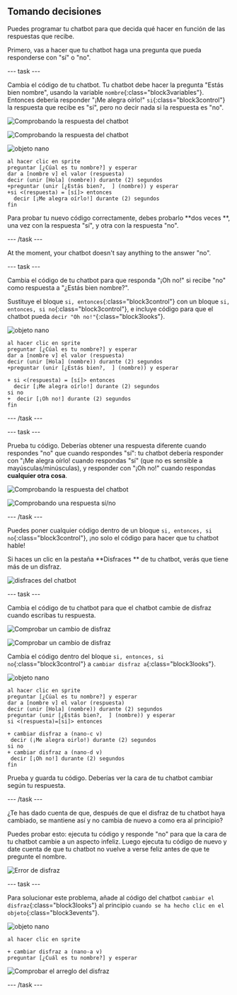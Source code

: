 ## Tomando decisiones

Puedes programar tu chatbot para que decida qué hacer en función de las respuestas que recibe.

Primero, vas a hacer que tu chatbot haga una pregunta que pueda responderse con "sí" o "no".

\--- task \---

Cambia el código de tu chatbot. Tu chatbot debe hacer la pregunta "Estás bien nombre", usando la variable `nombre`{:class="block3variables"}. Entonces debería responder "¡Me alegra oírlo!" `si`{:class="block3control"} la respuesta que recibe es "sí", pero no decir nada si la respuesta es "no".

![Comprobando la respuesta del chatbot](images/chatbot-if-test1-annotated.png)

![Comprobando la respuesta del chatbot](images/chatbot-if-test2.png)

![objeto nano](images/nano-sprite.png)

```blocks3
al hacer clic en sprite
preguntar [¿Cúal es tu nombre?] y esperar
dar a [nombre v] el valor (respuesta)
decir (unir [Hola] (nombre)) durante (2) segundos
+preguntar (unir [¿Estás bien?,  ] (nombre)) y esperar
+si <(respuesta) = [sí]> entonces 
  decir [¡Me alegra oírlo!] durante (2) segundos
fin
```

Para probar tu nuevo código correctamente, debes probarlo **dos veces **, una vez con la respuesta "sí", y otra con la respuesta "no".

\--- /task \---

At the moment, your chatbot doesn't say anything to the answer "no".

\--- task \---

Cambia el código de tu chatbot para que responda "¡Oh no!" si recibe "no" como respuesta a "¿Estás bien nombre?".

Sustituye el bloque `si, entonces`{:class="block3control"} con un bloque `si, entonces, si no`{:class="block3control"}, e incluye código para que el chatbot pueda `decir "Oh no!"`{:class="block3looks"}.

![objeto nano](images/nano-sprite.png)

```blocks3
al hacer clic en sprite
preguntar [¿Cúal es tu nombre?] y esperar
dar a [nombre v] el valor (respuesta)
decir (unir [Hola] (nombre)) durante (2) segundos
+preguntar (unir [¿Estás bien?,  ] (nombre)) y esperar

+ si <(respuesta) = [sí]> entonces 
  decir [¡Me alegra oírlo!] durante (2) segundos
si no 
+  decir [¡Oh no!] durante (2) segundos
fin
```

\--- /task \---

\--- task \---

Prueba tu código. Deberías obtener una respuesta diferente cuando respondes "no" que cuando respondes "sí": tu chatbot debería responder con "¡Me alegra oírlo! cuando respondas "sí" (que no es sensible a mayúsculas/minúsculas), y responder con "¡Oh no!" cuando respondas **cualquier otra cosa**.

![Comprobando la respuesta del chatbot](images/chatbot-if-test2.png)

![Comprobando una respuesta sí/no](images/chatbot-if-else-test.png)

\--- /task \---

Puedes poner cualquier código dentro de un bloque `si, entonces, si no`{:class="block3control"}, ¡no solo el código para hacer que tu chatbot hable!

Si haces un clic en la pestaña **Disfraces ** de tu chatbot, verás que tiene más de un disfraz.

![disfraces del chatbot](images/chatbot-costume-view-annotated.png)

\--- task \---

Cambia el código de tu chatbot para que el chatbot cambie de disfraz cuando escribas tu respuesta.

![Comprobar un cambio de disfraz](images/chatbot-costume-test1.png)

![Comprobar un cambio de disfraz](images/chatbot-costume-test2.png)

Cambia el código dentro del bloque `si, entonces, si no`{:class="block3control"} a `cambiar disfraz a`{:class="block3looks"}.

![objeto nano](images/nano-sprite.png)

```blocks3
al hacer clic en sprite
preguntar [¿Cúal es tu nombre?] y esperar
dar a [nombre v] el valor (respuesta)
decir (unir [Hola] (nombre)) durante (2) segundos
preguntar (unir [¿Estás bien?,  ] (nombre)) y esperar
si <(respuesta)=[si]> entonces

+ cambiar disfraz a (nano-c v)
 decir (¡Me alegra oirlo!) durante (2) segundos
si no
+ cambiar disfraz a (nano-d v)
 decir [¡Oh no!] durante (2) segundos
fin
```

Prueba y guarda tu código. Deberías ver la cara de tu chatbot cambiar según tu respuesta.

\--- /task \---

¿Te has dado cuenta de que, después de que el disfraz de tu chatbot haya cambiado, se mantiene así y no cambia de nuevo a como era al principio?

Puedes probar esto: ejecuta tu código y responde "no" para que la cara de tu chatbot cambie a un aspecto infeliz. Luego ejecuta tu código de nuevo y date cuenta de que tu chatbot no vuelve a verse feliz antes de que te pregunte el nombre.

![Error de disfraz](images/chatbot-costume-bug-test.png)

\--- task \---

Para solucionar este problema, añade al código del chatbot `cambiar el disfraz`{:class="block3looks"} al principio `cuando se ha hecho clic en el objeto`{:class="block3events"}.

![objeto nano](images/nano-sprite.png)

```blocks3
al hacer clic en sprite

+ cambiar disfraz a (nano-a v)
preguntar [¿Cuál es tu nombre?] y esperar
```

![Comprobar el arreglo del disfraz](images/chatbot-costume-fix-test.png)

\--- /task \---